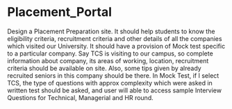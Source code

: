 # Placement_Portal
Design a Placement Preparation site. It should help students to know the eligibility criteria, recruitment criteria and other details of all the companies which visited our University. It should have a provision of Mock test specific to a particular company. Say TCS is visiting to our campus, so complete information about company, its areas of working, location, recruitment criteria should be available on site. Also, some tips given by already recruited seniors in this company should be there. In Mock Test, if I select TCS, the type of questions with approx complexity which were asked in written test should be asked, and user will able to access sample Interview Questions for Technical, Managerial and HR round.
